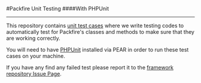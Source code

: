 #Packfire Unit Testing
####With PHPUnit
___

This repository contains [unit test cases](http://en.wikipedia.org/wiki/Unit_testing) where we write testing codes to automatically test for Packfire's classes and methods to make sure that they are working correctly. 

You will need to have [PHPUnit](https://github.com/sebastianbergmann/phpunit) installed via PEAR in order to run these test cases on your machine.

If you have any find any failed test please report it to the [framework repository Issue Page](https://github.com/packfire/framework/issues). 